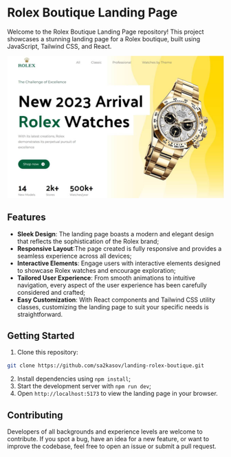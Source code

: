 # Rolex Boutique Landing Page

Welcome to the Rolex Boutique Landing Page repository! This project showcases a stunning landing page for a Rolex boutique, built using JavaScript, Tailwind CSS, and React.

![Screenshot of the Project](https://github.com/sa2kasov/landing-rolex-boutique/blob/master/src/assets/images/screenshot.jpg?raw=true)

## Features

- **Sleek Design**: The landing page boasts a modern and elegant design that reflects the sophistication of the Rolex brand;
- **Responsive Layout**:The page created is fully responsive and provides a seamless experience across all devices;
- **Interactive Elements**: Engage users with interactive elements designed to showcase Rolex watches and encourage exploration;
- **Tailored User Experience**: From smooth animations to intuitive navigation, every aspect of the user experience has been carefully considered and crafted;
- **Easy Customization**: With React components and Tailwind CSS utility classes, customizing the landing page to suit your specific needs is straightforward.

## Getting Started

1. Clone this repository:
```bash
git clone https://github.com/sa2kasov/landing-rolex-boutique.git
```
2. Install dependencies using `npm install`;
3. Start the development server with `npm run dev`;
4. Open `http://localhost:5173` to view the landing page in your browser.

## Contributing

Developers of all backgrounds and experience levels are welcome to contribute. If you spot a bug, have an idea for a new feature, or want to improve the codebase, feel free to open an issue or submit a pull request.